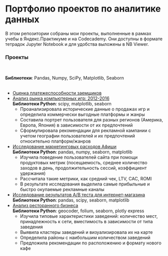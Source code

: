 <h1>Портфолио проектов по аналитике данных</h1>
В этом репозитории собраны мои проекты, выполненные в рамках учебы в Яндекс.Практикуме и на Codecademy. Они доступны в формате тетрадок Jupyter Notebook и для удобства выложены в NB Viewer.</br>


<h3>Проекты</h3></br>

<b>Библиотеки</b>: Pandas, Numpy, SciPy, Matplotlib, Seaborn</br>
</br>
* [Оценка платежеспособности заемщиков](https://nbviewer.jupyter.org/github/lidiamark/data_analytics/blob/master/Project_1_Credits_v2_0.ipynb) 
* [Анализ рынка компьютерных игр: 2012-2016](https://nbviewer.jupyter.org/github/lidiamark/data_analytics/blob/master/project4_computer_games_final.ipynb)</br> 
  <b>Библиотеки Python</b>: scipy, matplotlib, seaborn
  * Проанализировала исторические данные о продажах игр и определила коммерчески выгодные
платформы и жанры
  * Составила портрет пользователя для разных регионов (Америка, Европа, Япония) в зависимости от
их предпочтений
  * Сформулировала рекомендации для рекламной кампании с учетом географии пользователей и их
предпочтений относительно платформ/жанров
* [Исследование маркетинговых расходов Афиши](https://nbviewer.jupyter.org/github/lidiamark/data_analytics/blob/master/project6_Yandex.Afisha.ipynb)</br> 
  <b>Библиотеки Python</b>: pandas, numpy, seaborn, matplotlib
  * Изучила поведение пользователей сайта при помощи продуктовых метрик (посещаемость, среднее
количество заходов в день, продолжительность сессий, коэффициент удержания)
  * Рассчитала такие метрики, как средний чек, LTV, CAC, ROMI
  * В результате исследования выделила самые прибыльные и быстро окупаемые рекламные каналы
* [Исследование результатов A/B теста для интернет-магазина](https://nbviewer.jupyter.org/github/lidiamark/data_analytics/blob/master/project7_ecommerce_ab_test.ipynb)</br>
  <b>Библиотеки Python</b>: pandas, scipy, seaborn, matplotlib
* [Анализ ресторанного бизнеса](https://nbviewer.jupyter.org/github/lidiamark/data_analytics/blob/master/project8_moscow_cafe.ipynb)</br>
  <b>Библиотеки Python</b>: geocoder, folium, seaborn, plotly express
  * Изучила типовые характеристики заведений: количество мест, принадлежность к сети, вместимость в
зависимости от типа заведения
  * Выявила кластеры заведений и визуализировала их на карте
  * Определила районы с наибольшим количеством заведений
  * Предложила рекомендации по расположению и формату нового кафе
